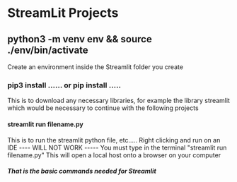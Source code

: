 # StreamLit Projects
## python3 -m venv env && source ./env/bin/activate
Create an environment inside the Streamlit folder you create

### pip3 install ...... or pip install .....
This is to download any necessary libraries, for example the library streamlit which would be necessary to continue with the following projects

#### streamlit run filename.py
This is to run the streamlit python file, etc..... Right clicking and run on an IDE ---- WILL NOT WORK ----- You must type in the terminal "streamlit run filename.py" This will open a local host onto a browser on your computer

##### That is the basic commands needed for Streamlit